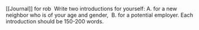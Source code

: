 [[Journal]] for rob  Write two introductions for yourself: A. for a new neighbor who is of your age and gender,  B. for a potential employer. Each introduction should be 150-200 words.
